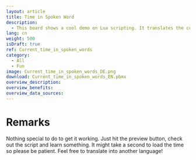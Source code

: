 ```yaml
---
layout: article
title: Time in Spoken Word
description: 
  - This board shows a cool demo on Lua scripting. It translates the current hour and minute into spoken language. This board is avaliable in English and German.
lang: cn
weight: 500
isDraft: true
ref: Current_time_in_spoken_words
category:
  - All
  - Fun
image: Current_time_in_spoken_words_DE.png
download: Current_time_in_spoken_words_EN.pbmx
overview_description:
overview_benefits:
overview_data_sources:
---
```

# Remarks
Nothing special to do to get it working. Just hit the preview button, check out the script and learn something. It might take a second to load the time so please
be patient. Feel free to translate into another language!

